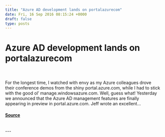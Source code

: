 ```yaml
---
title: "Azure AD development lands on portalazurecom"
date: Fri, 16 Sep 2016 08:15:24 +0000
draft: false
type: posts
---
```

# Azure AD development lands on portalazurecom

<br/>

<br/>
For the longest time, I watched with envy as my Azure colleagues drove their conference demos from the shiny portal.azure.com, while I had to stick with the good ol’ manage.windowsazure.com. Well, guess what! Yesterday we announced that the Azure AD management features are finally appearing in preview in portal.azure.com. Jeff wrote an excellent...

#### [Source](https://www.cloudidentity.com/blog/2016/09/16/azure-ad-development-lands-on-portal-azure-com/)

<br/>
---
